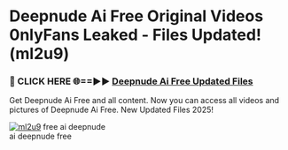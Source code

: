 # Deepnude Ai Free Original Videos 0nlyFans Leaked - Files Updated! (ml2u9)

<h3>🔴 CLICK HERE 🌐==►► <a href="https://tinyurl.com/yc6ubb5a" rel="nofollow">Deepnude Ai Free Updated Files</a></h3>

Get Deepnude Ai Free and all content. Now you can access all videos and pictures of Deepnude Ai Free. New Updated Files 2025!

[![ml2u9](https://i.imgur.com/7eu0CRL.gif)](https://tinyurl.com/yc6ubb5a)
free ai deepnude<br>
ai deepnude free